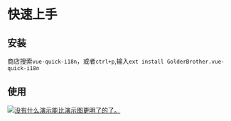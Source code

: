 # 快速上手
## 安装
商店搜索`vue-quick-i18n`，或者`ctrl+p`,输入`ext install GolderBrother.vue-quick-i18n`

## 使用
<a href="/quick.gif" target="_blank" title="查看大图">![没有什么演示能比演示图更明了的了。](/quick.gif)</a>

